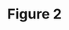 ---
title: Figure 2
layout: service-map
services: 
    - url: http://atlas.cws.ucdavis.edu/ArcGIS/rest/services/Nitrogen_Sources_and_Loading_to_Groundwater_TR2/Fig02_and_Fig32_CAML_2010_Land_Cover/MapServer
      label: Landcover Type
---